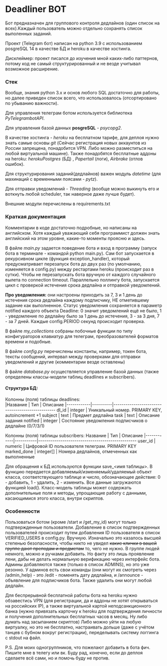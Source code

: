 # Deadliner BOT
Бот предназначен для группового контроля дедлайнов (один список на всех).Каждый пользователь можно отдельно сохранять список выполенных заданий.

Проект (Telegram бот) написан на python 3.9 c использованием posgreSQL 14 в качестве БД и heroku в качестве хостинга.

Дисклеймер: проект писался до изучения мной каких-либо паттернов, потому код не самый структурированный и не везде учитывал возможное расширение.

### Стек
Вообще, знания python 3.x и основ любого SQL достаточно для работы, но далее приведен список всего, что использовалось (отсортировано по убыванию важности).

Для управления телеграм ботом используется библиотека *PyTelegrambotAPI*. 

Для управления базой данных **posgreSQL** - *psycopg2*.

В качестве хостинга - *heroku* на бесплатном тарифе, для деплоя нужно знать самые основы *git* (Сейчас регистрация новых аккаунтов из России запрещена, понадобится VPN. Либо можно разместиться на любой виртуальной машине). Также понадобятся бесплатные аддоны на heroku: *herokuPostgres* (БД) , *Papertail* (логи), *Airbrake* (отлов ошибок).

Для структурирования заданий(дедлайнов) важен модуль *datetime* (для махинаций с временными поясами - *pytz*). 

Для отправки уведомлений - *Threading* (вообще можно выкинуть его и воткнуть любой scheduler, так наверное даже лучше будет).

Внешние модули перечислены в requirements.txt

### Краткая документация
Комментарии в коде достаточно подробные, но написаны на английском. Хотя каждый уважающий себя программист должен знать английский на этом уровне, какие-то моменты
проясню и здесь.

В файле *main.py* задается поведение бота и вход в программу (запуск бота в терминале - командой python main.py). Сам бот запускается в рекурсивном цикле (функция exception_handler), который предусматривает перезапуск бота до двух раз (по умолчанию, изменяется в config.py) между рестартами heroku (происходит раз в сутки). Чтобы не перезапускать бота вручную от каждого случайного вылета по connection timeout. Параллельно поллингу бота, запускается цикл с проверкой истечения срока дедлайна и отправкой уведомлений.

**Про уведомления:** они настроены приходить за 7, 3 и 1 день до истечения срока дедлайна каждому подписчику, НЕ отметившему задание как выполненное. Статус уведомления сохраняется в параметр notified каждого объекта Deadline: 0 значит уведомлений ещё не было, 1 - уведомление по дедлайну было за 1 день до истечения, 3 - за 3 дня, 7 - за 7 дней. Каждые config.PERIOD секунд происходит проверка.

В файле *my_collections* собраны побочные функции по типу конфигураторов клавиатур для телеграм, преобразователей форматов времени и подобные. 

В файле *config.py* перечислены константы, например, токен бота, тексты сообщений, интервал между проверками для отправки уведомлений и другие (комментарии везде оставлены)

В файле *database.py* осуществляется управление базой данных (также определены классы-модели таблиц deadlines и subscribers). 
#### Структура БД:
            
Колонны (поля) таблицы deadlines:          
|Название    |   Тип    |              Описание 
|------------|----------|-------------------------------------------------
dl_id       |  integer | Уникальный номер. PRIMARY KEY, autoincrement +1
subject     |  text    | Предмет дедлайна
task        |  text    | Описание задания
notified    |  integer | Состояние уведомления подписчиков о дедлайне (0/7/3/1)

Колонны (поля) таблицы subscribers:
Название    |   Тип     |              Описание 
|------------|-----------|-------------------------------------------------
user_id     |  numeric  | Цифровой ID пользователя телеграм. PRIMARY KEY
marked_done | integer[] | Номера дедлайнов, отмеченных как выполненные

Для обращения к БД используются функции save_<имя таблицы>. В функцию передается добавляемый/изменяемый/удаляемый объект класса, соответствующего таблице и число, обозначающее действие: 0 - добавить, 1 - удалить, 2 - изменить.
Все данные загружаются функцией load(). 
Класс-модель таблицы может содержать дополнительные поля и методы, упрощающие работу с данными, касающимися этого класса, внутри скриптов.

### Особенности
Пользоваться ботом (кроме /start и /get_my_id) могут только подтвержденные пользователи. Добавление в список подтвержденных пользователей происходит путем добавления ID пользователя в список VERIFIED_USERS в config.py. Вручную. Изначально это казалось высшей степенью безопасности, чтобы никто не увидел ~~какие клички в вашей группе дают преподам и предметам~~ то, чего не нужно. В группе людей немного, можно и ручками добавить. Но факту это лишь проявление лени, дабы не делать нормальную верификацию через интерфейс бота. Админы добавляются также (только в список ADMINS), но это уже резонно.
У админов есть свои команды (они могут их смотреть через /admin_help) - это /edit - поменять дату дедлайна, и /announce - объявление для подписчиков бота. Также удалить они могут любой дедлайн.

Для беспрерывной бесплатной работы бота на heroku нужно обзавестись VPN (для регистрации, да и аддоны не хотят открываться на российских IP), а также виртуальной картой неподсанкционного банка (нужно привязать карточку к heroku для подтверждения личности и получения дополнительных бесплатных часов в месяц. Ну либо думать над засыпанием скриптов)
Либо можно уйти на любую виртуалку, но это не бесплатно, настраивать дольше (даже с учётом танцев с бубном вокруг регистрации), переделывать систему логгинга с stdout 
на файл.

P.S. Для моих одногруппников, что пожелают добавить в бота фич. Пишите мне в телегу или вк. Буду рад, конечно, если до деплоя сделаете всё сами, но и помочь буду не против.
